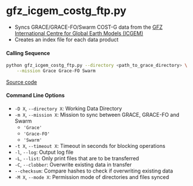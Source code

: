 gfz_icgem_costg_ftp.py
======================

- Syncs GRACE/GRACE-FO/Swarm COST-G data from the [GFZ International Centre for Global Earth Models (ICGEM)](http://icgem.gfz-potsdam.de/)
- Creates an index file for each data product

#### Calling Sequence
```bash
python gfz_icgem_costg_ftp.py --directory <path_to_grace_directory> \
    --mission Grace Grace-FO Swarm
```
[Source code](https://github.com/tsutterley/read-GRACE-harmonics/blob/main/scripts/gfz_icgem_costg_ftp.py)

#### Command Line Options
- `-D X`, `--directory X`: Working Data Directory
- `-m X`, `--mission X`: Mission to sync between GRACE, GRACE-FO and Swarm
    * `'Grace'`
    * `'Grace-FO'`
    * `'Swarm'`
- `-t X`, `--timeout X`: Timeout in seconds for blocking operations
- `-l`, `--log`: Output log file
- `-L`, `--list`: Only print files that are to be transferred
- `-C`, `--clobber`: Overwrite existing data in transfer
- `--checksum`: Compare hashes to check if overwriting existing data
- `-M X`, `--mode X`: Permission mode of directories and files synced
